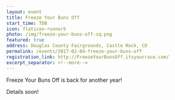 ```yaml
---
layout: event
title: Freeze Your Buns Off
start_time: TDB
icon: flaticon-runner5
photo: /img/freeze-your-buns-off-sq.png
featured: true
address: Douglas County Fairgrounds, Castle Rock, CO
permalink: /events/2017-02-04-freeze-your-buns-off
registration_link: http://FreezeYourBunsOff.itsyourrace.com/
excerpt_separator: <!--more-->
---
```


Freeze Your Buns Off is back for another year!

<!--more-->

Details soon!

